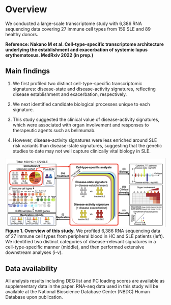 # Overview
We conducted a large-scale transcriptome study with 6,386 RNA sequencing data covering 27 immune cell types from 159 SLE and 89 healthy donors.

**Reference: Nakano M et al. Cell-type-specific transcriptome architecture underlying the establishment and exacerbation of systemic lupus erythematosus. MedRxiv 2022 (in prep.)**

## Main findings
1. We first profiled two distinct cell-type-specific transcriptomic signatures: disease-state and disease-activity signatures, reflecting disease establishment and exacerbation, respectively.

2. We next identified candidate biological processes unique to each signature.

3. This study suggested the clinical value of disease-activity signatures, which were associated with organ involvement and responses to therapeutic agents such as belimumab.

4. However, disease-activity signatures were less enriched around SLE risk variants than disease-state signatures, suggesting that the genetic studies to date may not well capture clinically vital biology in SLE.

![image](./Data/Fig1.png)
**Figure 1. Overview of this study.**
We profiled 6,386 RNA sequencing data of 27 immune cell types from peripheral blood in HC and SLE patients (left). We identified two distinct categories of disease-relevant signatures in a cell-type-specific manner (middle), and then performed extensive downstream analyses (i-v).

## Data availability
All analysis results including DEG list and PC loading scores are available as supplementary data in the paper. RNA-seq data used in this study will be available at the National Bioscience Database Center (NBDC) Human Database upon publication.


